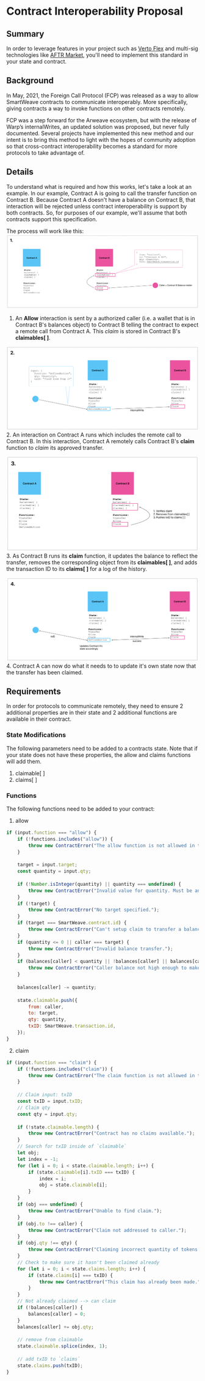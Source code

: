 # Contract Interoperability Proposal

## Summary
In order to leverage features in your project such as [Verto Flex](https://github.com/useverto/flex) and multi-sig technologies like [AFTR Market](https://aftr.market), you'll need to implement this standard in your state and contract.

## Background

In May, 2021, the Foreign Call Protocol (FCP) was released as a way to allow SmartWeave contracts to communicate interoperably.  More specifically, giving contracts a way to invoke functions on other contracts remotely.

FCP was a step forward for the Arweave ecosystem, but with the release of Warp’s internalWrites, an updated solution was proposed, but never fully documented.  Several projects have implemented this new method and our intent is to bring this method to light with the hopes of community adoption so that cross-contract interoperability becomes a standard for more protocols to take advantage of.

## Details
To understand what is required and how this works, let's take a look at an example. In our example, Contract A is going to call the transfer function on Contract B.  Because Contract A doesn't have a balance on Contract B, that interaction will be rejected unless contract interoperability is support by both contracts. So, for purposes of our example, we'll assume that both contracts support this specification.

The process will work like this:
![Step 1](contract-interop1.png "An **Allow** interaction is sent by a authorized caller (i.e. a wallet that is in Contract B's balances object) to Contract B telling the contract to expect a remote call from Contract A. This *claim* is stored in Contract B's **claimables[ ]**.")

1. An **Allow** interaction is sent by a authorized caller (i.e. a wallet that is in Contract B's balances object) to Contract B telling the contract to expect a remote call from Contract A. This *claim* is stored in Contract B's **claimables[ ]**.

![Step 2](contract-interop2.png "An interaction on Contract A runs which includes the remote call to Contract B. In this interaction, Contract A remotely calls Contract B's **claim** function to *claim* its approved transfer.")
2. An interaction on Contract A runs which includes the remote call to Contract B. In this interaction, Contract A remotely calls Contract B's **claim** function to *claim* its approved transfer.

![Step 3](contract-interop3.png "As Contract B runs its **claim** function, it updates the balance to reflect the transfer, removes the corresponding object from its **claimables[ ]**, and adds the transaction ID to its **claims[ ]** for a log of the history.")
3. As Contract B runs its **claim** function, it updates the balance to reflect the transfer, removes the corresponding object from its **claimables[ ]**, and adds the transaction ID to its **claims[ ]** for a log of the history.

![Step 4](contract-interop4.png "Contract A can now do what it needs to to update it's own state now that the transfer has been claimed.")
4. Contract A can now do what it needs to to update it's own state now that the transfer has been claimed. 

## Requirements
In order for protocols to communicate remotely, they need to ensure 2 additional properties are in their state and 2 additional functions are available in their contract.

### State Modifications
The following parameters need to be added to a contracts state.  Note that if your state does not have these properties, the allow and claims functions will add them.
1. claimable[ ]
2. claims[ ]

### Functions
The following functions need to be added to your contract:
1. allow
```javascript
if (input.function === "allow") {
    if (!functions.includes("allow")) {
        throw new ContractError("The allow function is not allowed in this repo.");
    }

    target = input.target;
    const quantity = input.qty;

    if (!Number.isInteger(quantity) || quantity === undefined) {
        throw new ContractError("Invalid value for quantity. Must be an integer.");
    }
    if (!target) {
        throw new ContractError("No target specified.");
    }
    if (target === SmartWeave.contract.id) {
        throw new ContractError("Can't setup claim to transfer a balance to itself.");
    }
    if (quantity <= 0 || caller === target) {
        throw new ContractError("Invalid balance transfer.");
    }
    if (balances[caller] < quantity || !balances[caller] || balances[caller] == undefined || balances[caller] == null || isNaN(balances[caller])) {
        throw new ContractError("Caller balance not high enough to make a balance of " + quantity + "claimable.");
    }

    balances[caller] -= quantity;

    state.claimable.push({
        from: caller,
        to: target,
        qty: quantity,
        txID: SmartWeave.transaction.id,
    });
}
```

2. claim
```javascript
if (input.function === "claim") {
    if (!functions.includes("claim")) {
        throw new ContractError("The claim function is not allowed in this repo.");
    }

    // Claim input: txID
    const txID = input.txID;
    // Claim qty
    const qty = input.qty;

    if (!state.claimable.length) {
        throw new ContractError("Contract has no claims available.");
    }
    // Search for txID inside of `claimable`
    let obj;
    let index = -1;
    for (let i = 0; i < state.claimable.length; i++) {
        if (state.claimable[i].txID === txID) {
            index = i;
            obj = state.claimable[i];
        }
    }
    if (obj === undefined) {
        throw new ContractError("Unable to find claim.");
    }
    if (obj.to !== caller) {
        throw new ContractError("Claim not addressed to caller.");
    }
    if (obj.qty !== qty) {
        throw new ContractError("Claiming incorrect quantity of tokens.");
    }
    // Check to make sure it hasn't been claimed already
    for (let i = 0; i < state.claims.length; i++) {
        if (state.claims[i] === txID) {
            throw new ContractError("This claim has already been made.");
        }
    }
    // Not already claimed --> can claim
    if (!balances[caller]) {
        balances[caller] = 0;
    }
    balances[caller] += obj.qty;

    // remove from claimable
    state.claimable.splice(index, 1);

    // add txID to `claims`
    state.claims.push(txID);
}
```


